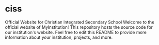 # ciss
Official Website for Christian Integrated Secondary School
Welcome to the official website of MyInstitution! This repository hosts the source code for our institution's website.
Feel free to edit this README to provide more information about your institution, projects, and more.
